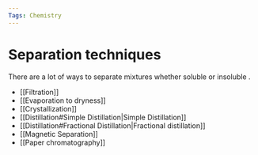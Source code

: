 ```yaml
---
Tags: Chemistry
---
```

# Separation techniques

There are a lot of ways to separate mixtures whether soluble or insoluble .

- [[Filtration]]
- [[Evaporation to dryness]]
- [[Crystallization]]
- [[Distillation#Simple Distillation|Simple Distillation]]
- [[Distillation#Fractional Distillation|Fractional distillation]]
- [[Magnetic Separation]]
- [[Paper chromatography]]
